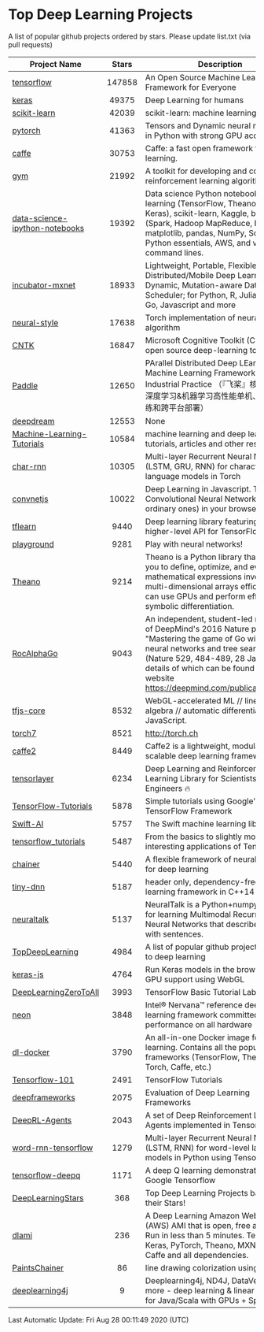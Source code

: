 # Top Deep Learning Projects
A list of popular github projects ordered by stars.
Please update list.txt (via pull requests)

|Project Name| Stars | Description |
| ---------- |:-----:| ----------- |
| [tensorflow](https://github.com/tensorflow/tensorflow) | 147858 | An Open Source Machine Learning Framework for Everyone |
| [keras](https://github.com/keras-team/keras) | 49375 | Deep Learning for humans |
| [scikit-learn](https://github.com/scikit-learn/scikit-learn) | 42039 | scikit-learn: machine learning in Python |
| [pytorch](https://github.com/pytorch/pytorch) | 41363 | Tensors and Dynamic neural networks in Python with strong GPU acceleration |
| [caffe](https://github.com/BVLC/caffe) | 30753 | Caffe: a fast open framework for deep learning. |
| [gym](https://github.com/openai/gym) | 21992 | A toolkit for developing and comparing reinforcement learning algorithms. |
| [data-science-ipython-notebooks](https://github.com/donnemartin/data-science-ipython-notebooks) | 19392 | Data science Python notebooks: Deep learning (TensorFlow, Theano, Caffe, Keras), scikit-learn, Kaggle, big data (Spark, Hadoop MapReduce, HDFS), matplotlib, pandas, NumPy, SciPy, Python essentials, AWS, and various command lines. |
| [incubator-mxnet](https://github.com/apache/incubator-mxnet) | 18933 | Lightweight, Portable, Flexible Distributed/Mobile Deep Learning with Dynamic, Mutation-aware Dataflow Dep Scheduler; for Python, R, Julia, Scala, Go, Javascript and more |
| [neural-style](https://github.com/jcjohnson/neural-style) | 17638 | Torch implementation of neural style algorithm |
| [CNTK](https://github.com/microsoft/CNTK) | 16847 | Microsoft Cognitive Toolkit (CNTK), an open source deep-learning toolkit |
| [Paddle](https://github.com/PaddlePaddle/Paddle) | 12650 | PArallel Distributed Deep LEarning: Machine Learning Framework from Industrial Practice （『飞桨』核心框架，深度学习&机器学习高性能单机、分布式训练和跨平台部署） |
| [deepdream](https://github.com/google/deepdream) | 12553 | None |
| [Machine-Learning-Tutorials](https://github.com/ujjwalkarn/Machine-Learning-Tutorials) | 10584 | machine learning and deep learning tutorials, articles and other resources  |
| [char-rnn](https://github.com/karpathy/char-rnn) | 10305 | Multi-layer Recurrent Neural Networks (LSTM, GRU, RNN) for character-level language models in Torch |
| [convnetjs](https://github.com/karpathy/convnetjs) | 10022 | Deep Learning in Javascript. Train Convolutional Neural Networks (or ordinary ones) in your browser. |
| [tflearn](https://github.com/tflearn/tflearn) | 9440 | Deep learning library featuring a higher-level API for TensorFlow. |
| [playground](https://github.com/tensorflow/playground) | 9281 | Play with neural networks! |
| [Theano](https://github.com/Theano/Theano) | 9214 | Theano is a Python library that allows you to define, optimize, and evaluate mathematical expressions involving multi-dimensional arrays efficiently. It can use GPUs and perform efficient symbolic differentiation. |
| [RocAlphaGo](https://github.com/Rochester-NRT/RocAlphaGo) | 9043 | An independent, student-led replication of DeepMind's 2016 Nature publication, "Mastering the game of Go with deep neural networks and tree search" (Nature 529, 484-489, 28 Jan 2016), details of which can be found on their website https://deepmind.com/publications.html. |
| [tfjs-core](https://github.com/tensorflow/tfjs-core) | 8532 | WebGL-accelerated ML // linear algebra // automatic differentiation for JavaScript. |
| [torch7](https://github.com/torch/torch7) | 8521 | http://torch.ch |
| [caffe2](https://github.com/facebookarchive/caffe2) | 8449 | Caffe2 is a lightweight, modular, and scalable deep learning framework. |
| [tensorlayer](https://github.com/tensorlayer/tensorlayer) | 6234 | Deep Learning and Reinforcement Learning Library for Scientists and Engineers 🔥 |
| [TensorFlow-Tutorials](https://github.com/nlintz/TensorFlow-Tutorials) | 5878 | Simple tutorials using Google's TensorFlow Framework |
| [Swift-AI](https://github.com/Swift-AI/Swift-AI) | 5757 | The Swift machine learning library. |
| [tensorflow_tutorials](https://github.com/pkmital/tensorflow_tutorials) | 5487 | From the basics to slightly more interesting applications of Tensorflow |
| [chainer](https://github.com/chainer/chainer) | 5440 | A flexible framework of neural networks for deep learning |
| [tiny-dnn](https://github.com/tiny-dnn/tiny-dnn) | 5187 | header only, dependency-free deep learning framework in C++14 |
| [neuraltalk](https://github.com/karpathy/neuraltalk) | 5137 | NeuralTalk is a Python+numpy project for learning Multimodal Recurrent Neural Networks that describe images with sentences. |
| [TopDeepLearning](https://github.com/aymericdamien/TopDeepLearning) | 4984 | A list of popular github projects related to deep learning |
| [keras-js](https://github.com/transcranial/keras-js) | 4764 | Run Keras models in the browser, with GPU support using WebGL |
| [DeepLearningZeroToAll](https://github.com/hunkim/DeepLearningZeroToAll) | 3993 | TensorFlow Basic Tutorial Labs |
| [neon](https://github.com/NervanaSystems/neon) | 3848 | Intel® Nervana™ reference deep learning framework committed to best performance on all hardware |
| [dl-docker](https://github.com/floydhub/dl-docker) | 3790 | An all-in-one Docker image for deep learning. Contains all the popular DL frameworks (TensorFlow, Theano, Torch, Caffe, etc.) |
| [Tensorflow-101](https://github.com/sjchoi86/Tensorflow-101) | 2491 | TensorFlow Tutorials |
| [deepframeworks](https://github.com/zer0n/deepframeworks) | 2075 | Evaluation of Deep Learning Frameworks |
| [DeepRL-Agents](https://github.com/awjuliani/DeepRL-Agents) | 2043 | A set of Deep Reinforcement Learning Agents implemented in Tensorflow. |
| [word-rnn-tensorflow](https://github.com/hunkim/word-rnn-tensorflow) | 1279 | Multi-layer Recurrent Neural Networks (LSTM, RNN) for word-level language models in Python using TensorFlow. |
| [tensorflow-deepq](https://github.com/siemanko/tensorflow-deepq) | 1171 | A deep Q learning demonstration using Google Tensorflow |
| [DeepLearningStars](https://github.com/hunkim/DeepLearningStars) | 368 | Top Deep Learning Projects based on their Stars! |
| [dlami](https://github.com/ritchieng/dlami) | 236 | A Deep Learning Amazon Web Service (AWS) AMI that is open, free and works. Run in less than 5 minutes. TensorFlow, Keras, PyTorch, Theano, MXNet, CNTK, Caffe and all dependencies. |
| [PaintsChainer](https://github.com/taizan/PaintsChainer) | 86 | line drawing colorization using chainer |
| [deeplearning4j](https://github.com/deeplearning4j/deeplearning4j) | 9 | Deeplearning4j, ND4J, DataVec and more - deep learning & linear algebra for Java/Scala with GPUs + Spark |

Last Automatic Update: Fri Aug 28 00:11:49 2020 (UTC)
